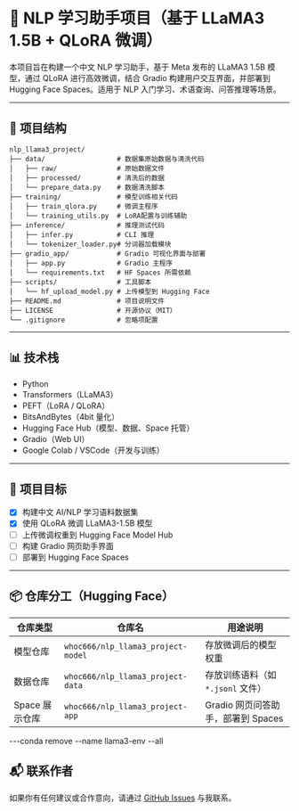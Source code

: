 
# 🤖 NLP 学习助手项目（基于 LLaMA3 1.5B + QLoRA 微调）

本项目旨在构建一个中文 NLP 学习助手，基于 Meta 发布的 LLaMA3 1.5B 模型，通过 QLoRA 进行高效微调，结合 Gradio 构建用户交互界面，并部署到 Hugging Face Spaces。适用于 NLP 入门学习、术语查询、问答推理等场景。

---

## 📁 项目结构

```
nlp_llama3_project/
├── data/                  # 数据集原始数据与清洗代码
│   ├── raw/               # 原始数据文件
│   ├── processed/         # 清洗后的数据
│   └── prepare_data.py    # 数据清洗脚本
├── training/              # 模型训练相关代码
│   ├── train_qlora.py     # 微调主程序
│   └── training_utils.py  # LoRA配置与训练辅助
├── inference/             # 推理测试代码
│   ├── infer.py           # CLI 推理
│   └── tokenizer_loader.py# 分词器加载模块
├── gradio_app/            # Gradio 可视化界面与部署
│   ├── app.py             # Gradio 主程序
│   └── requirements.txt   # HF Spaces 所需依赖
├── scripts/               # 工具脚本
│   └── hf_upload_model.py # 上传模型到 Hugging Face
├── README.md              # 项目说明文件
├── LICENSE                # 开源协议（MIT）
└── .gitignore             # 忽略项配置
```

---

## 📊 技术栈

- Python
- Transformers（LLaMA3）
- PEFT（LoRA / QLoRA）
- BitsAndBytes（4bit 量化）
- Hugging Face Hub（模型、数据、Space 托管）
- Gradio（Web UI）
- Google Colab / VSCode（开发与训练）

---

## 🚀 项目目标

- [x] 构建中文 AI/NLP 学习语料数据集
- [x] 使用 QLoRA 微调 LLaMA3-1.5B 模型
- [ ] 上传微调权重到 Hugging Face Model Hub
- [ ] 构建 Gradio 网页助手界面
- [ ] 部署到 Hugging Face Spaces

---

## 📦 仓库分工（Hugging Face）

| 仓库类型       | 仓库名                                | 用途说明                                  |
| -------------- | ------------------------------------- | ----------------------------------------- |
| 模型仓库       | `whoc666/nlp_llama3_project-model`     | 存放微调后的模型权重                       |
| 数据仓库       | `whoc666/nlp_llama3_project-data`      | 存放训练语料（如 `*.jsonl` 文件）         |
| Space 展示仓库 | `whoc666/nlp_llama3_project-app`       | Gradio 网页问答助手，部署到 Spaces        |

---conda remove --name llama3-env --all


## 📬 联系作者

如果你有任何建议或合作意向，请通过 [GitHub Issues](https://github.com/whoc666/nlp-llama3-project/issues) 与我联系。
